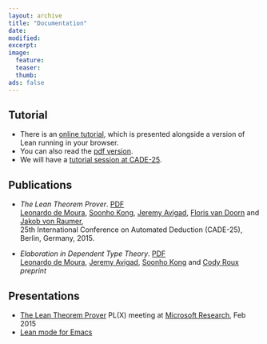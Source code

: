 ```yaml
---
layout: archive
title: "Documentation"
date:
modified:
excerpt:
image:
  feature:
  teaser:
  thumb:
ads: false
---
```


## Tutorial

 - There is an [online tutorial][tutorial-html], which is presented
   alongside a version of Lean running in your browser.
 - You can also read the [pdf version][tutorial-pdf].
 - We will have a [tutorial session at CADE-25](../cade25).

[tutorial-html]: ../tutorial/index.html
[tutorial-pdf]: ../tutorial/tutorial.pdf

## Publications

- *The Lean Theorem Prover*. [PDF](/files/system.pdf)<br />
  [Leonardo de Moura][leo], [Soonho Kong][soonho], [Jeremy Avigad][jeremy], [Floris van Doorn][floris] and [Jakob von Raumer][jakob],<br />25th International Conference on Automated Deduction (CADE-25), Berlin, Germany, 2015.

- *Elaboration in Dependent Type Theory*. [PDF][constr] <br />
  [Leonardo de Moura][leo], [Jeremy Avigad][jeremy], [Soonho Kong][soonho] and [Cody Roux][cody]<br />
  *preprint*

[leo]: http://research.microsoft.com/en-us/um/people/leonardo
[soonho]: http://www.cs.cmu.edu/~soonhok
[jeremy]: http://www.andrew.cmu.edu/user/avigad
[floris]: http://www.contrib.andrew.cmu.edu/~fpv
[jakob]: http://von-raumer.de/
[cody]: http://www.andrew.cmu.edu/user/croux
[constr]: http://arxiv.org/abs/1505.04324


## Presentations
 - [The Lean Theorem Prover](http://leanprover.github.io/presentations/20150218_MSR) PL(X) meeting at <a href="http://research.microsoft.com/en-us/groups/rise/">Microsoft Research</a>, Feb 2015
 - [Lean mode for Emacs](http://leanprover.github.io/presentations/20150123_lean-mode/lean-mode.pdf)
